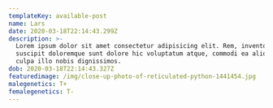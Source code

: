 ```yaml
---
templateKey: available-post
name: Lars
date: 2020-03-18T22:14:43.299Z
description: >-
  Lorem ipsum dolor sit amet consectetur adipisicing elit. Rem, inventore
  suscipit doloremque sunt dolore hic voluptatum atque, commodi ea aliquam nulla
  culpa illo nobis dignissimos.
dob: 2020-03-18T22:14:43.327Z
featuredimage: /img/close-up-photo-of-reticulated-python-1441454.jpg
malegenetics: T+
femalegenetics: T-
---
```


